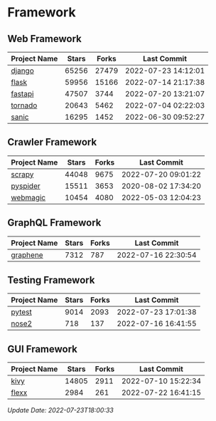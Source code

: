 # Framework

## Web Framework
| Project Name | Stars | Forks | Last Commit |
| ------------ | ----- | ----- | ----------- |
| [django](https://github.com/django/django) | 65256 | 27479 | 2022-07-23 14:12:01 |
| [flask](https://github.com/pallets/flask) | 59956 | 15166 | 2022-07-14 21:17:38 |
| [fastapi](https://github.com/tiangolo/fastapi) | 47507 | 3744 | 2022-07-20 13:21:07 |
| [tornado](https://github.com/tornadoweb/tornado) | 20643 | 5462 | 2022-07-04 02:22:03 |
| [sanic](https://github.com/sanic-org/sanic) | 16295 | 1452 | 2022-06-30 09:52:27 |

## Crawler Framework
| Project Name | Stars | Forks | Last Commit |
| ------------ | ----- | ----- | ----------- |
| [scrapy](https://github.com/scrapy/scrapy) | 44048 | 9675 | 2022-07-20 09:01:22 |
| [pyspider](https://github.com/binux/pyspider) | 15511 | 3653 | 2020-08-02 17:34:20 |
| [webmagic](https://github.com/code4craft/webmagic) | 10454 | 4080 | 2022-05-03 12:04:23 |

## GraphQL Framework
| Project Name | Stars | Forks | Last Commit |
| ------------ | ----- | ----- | ----------- |
| [graphene](https://github.com/graphql-python/graphene) | 7312 | 787 | 2022-07-16 22:30:54 |

## Testing Framework
| Project Name | Stars | Forks | Last Commit |
| ------------ | ----- | ----- | ----------- |
| [pytest](https://github.com/pytest-dev/pytest) | 9014 | 2093 | 2022-07-23 17:01:38 |
| [nose2](https://github.com/nose-devs/nose2) | 718 | 137 | 2022-07-16 16:41:55 |

## GUI Framework
| Project Name | Stars | Forks | Last Commit |
| ------------ | ----- | ----- | ----------- |
| [kivy](https://github.com/kivy/kivy) | 14805 | 2911 | 2022-07-10 15:22:34 |
| [flexx](https://github.com/flexxui/flexx) | 2984 | 261 | 2022-07-22 16:41:15 |

*Update Date: 2022-07-23T18:00:33*